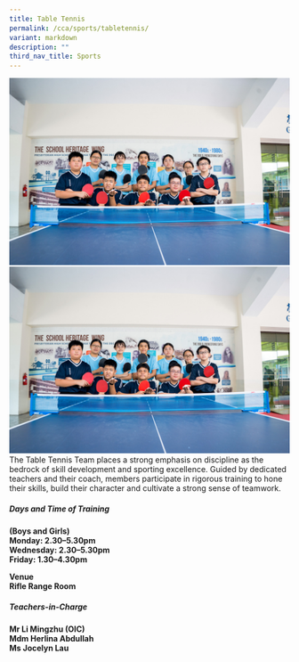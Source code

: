 ```yaml
---
title: Table Tennis
permalink: /cca/sports/tabletennis/
variant: markdown
description: ""
third_nav_title: Sports
---
```

![](/images/tabletennis_2023.jpg)![](/images/tabletennis_2023.jpg)
The Table Tennis Team places a strong emphasis on discipline as the bedrock of skill development and sporting excellence. Guided by dedicated teachers and their coach, members participate in rigorous training to hone their skills, build their character and cultivate a strong sense of teamwork.


<h5>Days and Time of Training</h5>

<b>(Boys and Girls)
<br>Monday: 2.30–5.30pm&nbsp;<br>
Wednesday: 2.30–5.30pm&nbsp;<br>
Friday: 1.30–4.30pm

Venue
<br>Rifle Range Room</b>


<h5>Teachers-in-Charge</h5>
<b>Mr Li Mingzhu (OIC)&nbsp;<br>
Mdm Herlina Abdullah&nbsp;<br>
Ms Jocelyn Lau<br></b>